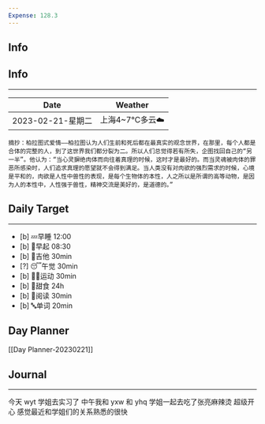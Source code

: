 ```yaml
---
Expense: 128.3
---
```

## Info
## Info
***
| Date              | Weather        |
| ----------------- | -------------- |
| 2023-02-21-星期二 | 上海4~7℃多云☁️ | 


```ad-cite
摘抄：柏拉图式爱情——柏拉图认为人们生前和死后都在最真实的观念世界，在那里，每个人都是合体的完整的人，到了这世界我们都分裂为二。所以人们总觉得若有所失，企图找回自己的“另一半”。他认为：“当心灵摒绝肉体而向往着真理的时候，这时才是最好的。而当灵魂被肉体的罪恶所感染时，人们追求真理的愿望就不会得到满足。当人类没有对肉欲的强烈需求的时候，心境是平和的，肉欲是人性中兽性的表现，是每个生物体的本性，人之所以是所谓的高等动物，是因为人的本性中，人性强于兽性，精神交流是美好的，是道德的。”

```


## Daily Target 
***
- [b] 💤早睡   12:00
- [b] 🌅早起    08:30
- [b] 🎵吉他    30min
- [?] 😴午觉    30min
- [b] 🏃‍♀️运动    30min
- [b] 🚫甜食    24h
- [b] 📖阅读    30min
- [b] 🔤单词    20min


## Day Planner
[[Day Planner-20230221]]


##  Journal
***
今天 wyt 学姐去实习了
中午我和 yxw 和 yhq 学姐一起去吃了张亮麻辣烫
超级开心
感觉最近和学姐们的关系熟悉的很快






